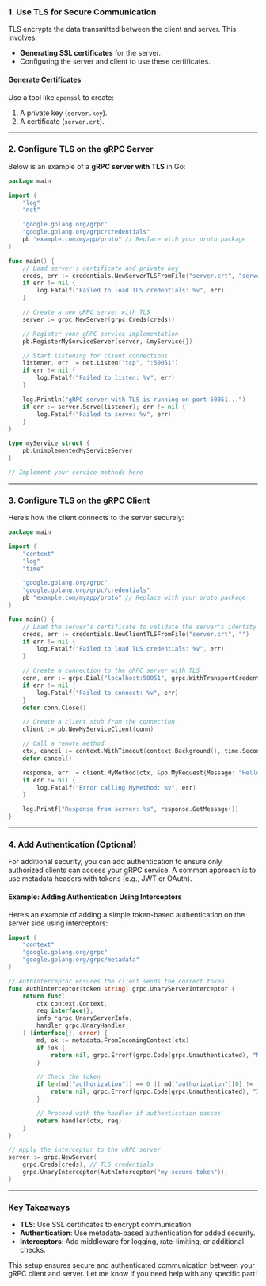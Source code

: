 ### **1. Use TLS for Secure Communication**

TLS encrypts the data transmitted between the client and server. This involves:

- **Generating SSL certificates** for the server.
- Configuring the server and client to use these certificates.

#### **Generate Certificates**

Use a tool like `openssl` to create:

1. A private key (`server.key`).
2. A certificate (`server.crt`).

---

### **2. Configure TLS on the gRPC Server**

Below is an example of a **gRPC server with TLS** in Go:

```go
package main

import (
	"log"
	"net"

	"google.golang.org/grpc"
	"google.golang.org/grpc/credentials"
	pb "example.com/myapp/proto" // Replace with your proto package
)

func main() {
	// Load server's certificate and private key
	creds, err := credentials.NewServerTLSFromFile("server.crt", "server.key")
	if err != nil {
		log.Fatalf("Failed to load TLS credentials: %v", err)
	}

	// Create a new gRPC server with TLS
	server := grpc.NewServer(grpc.Creds(creds))

	// Register your gRPC service implementation
	pb.RegisterMyServiceServer(server, &myService{})

	// Start listening for client connections
	listener, err := net.Listen("tcp", ":50051")
	if err != nil {
		log.Fatalf("Failed to listen: %v", err)
	}

	log.Println("gRPC server with TLS is running on port 50051...")
	if err := server.Serve(listener); err != nil {
		log.Fatalf("Failed to serve: %v", err)
	}
}

type myService struct {
	pb.UnimplementedMyServiceServer
}

// Implement your service methods here
```

---

### **3. Configure TLS on the gRPC Client**

Here’s how the client connects to the server securely:

```go
package main

import (
	"context"
	"log"
	"time"

	"google.golang.org/grpc"
	"google.golang.org/grpc/credentials"
	pb "example.com/myapp/proto" // Replace with your proto package
)

func main() {
	// Load the server's certificate to validate the server's identity
	creds, err := credentials.NewClientTLSFromFile("server.crt", "")
	if err != nil {
		log.Fatalf("Failed to load TLS credentials: %v", err)
	}

	// Create a connection to the gRPC server with TLS
	conn, err := grpc.Dial("localhost:50051", grpc.WithTransportCredentials(creds))
	if err != nil {
		log.Fatalf("Failed to connect: %v", err)
	}
	defer conn.Close()

	// Create a client stub from the connection
	client := pb.NewMyServiceClient(conn)

	// Call a remote method
	ctx, cancel := context.WithTimeout(context.Background(), time.Second)
	defer cancel()

	response, err := client.MyMethod(ctx, &pb.MyRequest{Message: "Hello, Server!"})
	if err != nil {
		log.Fatalf("Error calling MyMethod: %v", err)
	}

	log.Printf("Response from server: %s", response.GetMessage())
}
```

---

### **4. Add Authentication (Optional)**

For additional security, you can add authentication to ensure only authorized clients can access your gRPC service. A common approach is to use metadata headers with tokens (e.g., JWT or OAuth).

#### Example: Adding Authentication Using Interceptors

Here’s an example of adding a simple token-based authentication on the server side using interceptors:

```go
import (
	"context"
	"google.golang.org/grpc"
	"google.golang.org/grpc/metadata"
)

// AuthInterceptor ensures the client sends the correct token
func AuthInterceptor(token string) grpc.UnaryServerInterceptor {
	return func(
		ctx context.Context,
		req interface{},
		info *grpc.UnaryServerInfo,
		handler grpc.UnaryHandler,
	) (interface{}, error) {
		md, ok := metadata.FromIncomingContext(ctx)
		if !ok {
			return nil, grpc.Errorf(grpc.Code(grpc.Unauthenticated), "Missing metadata")
		}

		// Check the token
		if len(md["authorization"]) == 0 || md["authorization"][0] != token {
			return nil, grpc.Errorf(grpc.Code(grpc.Unauthenticated), "Invalid token")
		}

		// Proceed with the handler if authentication passes
		return handler(ctx, req)
	}
}

// Apply the interceptor to the gRPC server
server := grpc.NewServer(
	grpc.Creds(creds), // TLS credentials
	grpc.UnaryInterceptor(AuthInterceptor("my-secure-token")),
)
```

---

### **Key Takeaways**

- **TLS**: Use SSL certificates to encrypt communication.
- **Authentication**: Use metadata-based authentication for added security.
- **Interceptors**: Add middleware for logging, rate-limiting, or additional checks.

This setup ensures secure and authenticated communication between your gRPC client and server. Let me know if you need help with any specific part!
